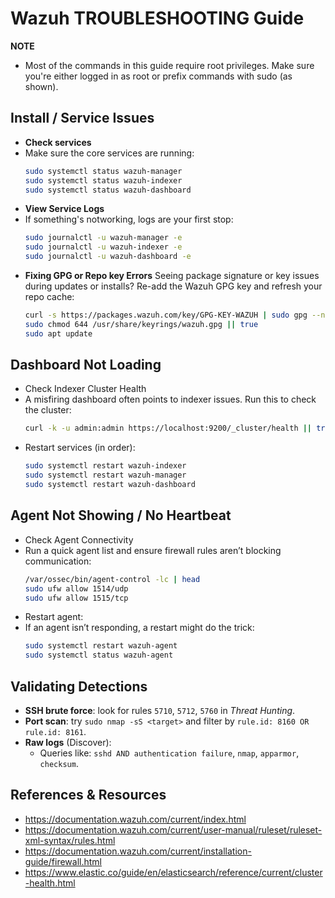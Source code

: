 # Wazuh TROUBLESHOOTING Guide
**NOTE**
- Most of the commands in this guide require root privileges. Make sure you're either logged in as root or prefix commands with sudo (as shown).

## Install / Service Issues
- **Check services**
- Make sure the core services are running:
  ```bash
  sudo systemctl status wazuh-manager
  sudo systemctl status wazuh-indexer
  sudo systemctl status wazuh-dashboard
  ```
- **View Service Logs**
- If something's notworking, logs are your first stop:
  ```bash
  sudo journalctl -u wazuh-manager -e
  sudo journalctl -u wazuh-indexer -e
  sudo journalctl -u wazuh-dashboard -e
  ```
- **Fixing GPG or Repo key Errors**
  Seeing package signature or key issues during updates or installs? Re-add the Wazuh GPG key and refresh your repo cache:
  ```bash
  curl -s https://packages.wazuh.com/key/GPG-KEY-WAZUH | sudo gpg --no-default-keyring --keyring gnupg-ring:/usr/share/keyrings/wazuh.gpg --import
  sudo chmod 644 /usr/share/keyrings/wazuh.gpg || true
  sudo apt update
  ```

## Dashboard Not Loading
- Check Indexer Cluster Health
- A misfiring dashboard often points to indexer issues. Run this to check the cluster:
  ```bash
  curl -k -u admin:admin https://localhost:9200/_cluster/health || true
  ```
- Restart services (in order):
  ```bash
  sudo systemctl restart wazuh-indexer
  sudo systemctl restart wazuh-manager
  sudo systemctl restart wazuh-dashboard
  ```

## Agent Not Showing / No Heartbeat
- Check Agent Connectivity
- Run a quick agent list and ensure firewall rules aren’t blocking communication:
  ```bash
  /var/ossec/bin/agent-control -lc | head
  sudo ufw allow 1514/udp
  sudo ufw allow 1515/tcp
  ```
- Restart agent:
- If an agent isn’t responding, a restart might do the trick:
  ```bash
  sudo systemctl restart wazuh-agent
  sudo systemctl status wazuh-agent
  ```

## Validating Detections
- **SSH brute force**: look for rules `5710`, `5712`, `5760` in *Threat Hunting*.
- **Port scan**: try `sudo nmap -sS <target>` and filter by `rule.id: 8160 OR rule.id: 8161`.
- **Raw logs** (Discover):
  - Queries like: `sshd AND authentication failure`, `nmap`, `apparmor`, `checksum`.

## References & Resources
- https://documentation.wazuh.com/current/index.html
- https://documentation.wazuh.com/current/user-manual/ruleset/ruleset-xml-syntax/rules.html
- https://documentation.wazuh.com/current/installation-guide/firewall.html
- https://www.elastic.co/guide/en/elasticsearch/reference/current/cluster-health.html
